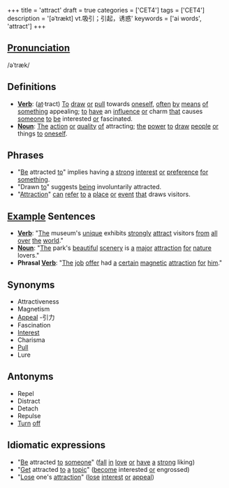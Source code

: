 +++
title = 'attract'
draft = true
categories = ['CET4']
tags = ['CET4']
description = '[əˈtrækt] vt.吸引；引起，诱惑'
keywords = ['ai words', 'attract']
+++

## [Pronunciation](/en/post/pronunciation/)
/əˈtræk/

## Definitions
- **[Verb](/en/post/verb/)**: ([at](/en/post/at/)·tract) [To](/en/post/to/) [draw](/en/post/draw/) [or](/en/post/or/) [pull](/en/post/pull/) towards [oneself](/en/post/oneself/), [often](/en/post/often/) [by](/en/post/by/) [means](/en/post/means/) [of](/en/post/of/) [something](/en/post/something/) appealing; [to](/en/post/to/) [have](/en/post/have/) an [influence](/en/post/influence/) [or](/en/post/or/) charm [that](/en/post/that/) causes [someone](/en/post/someone/) [to](/en/post/to/) [be](/en/post/be/) interested [or](/en/post/or/) fascinated.
- **[Noun](/en/post/noun/)**: [The](/en/post/the/) [action](/en/post/action/) [or](/en/post/or/) [quality](/en/post/quality/) [of](/en/post/of/) attracting; [the](/en/post/the/) [power](/en/post/power/) [to](/en/post/to/) [draw](/en/post/draw/) [people](/en/post/people/) [or](/en/post/or/) things [to](/en/post/to/) [oneself](/en/post/oneself/).

## Phrases
- "[Be](/en/post/be/) attracted [to](/en/post/to/)" implies having [a](/en/post/a/) [strong](/en/post/strong/) [interest](/en/post/interest/) [or](/en/post/or/) [preference](/en/post/preference/) [for](/en/post/for/) [something](/en/post/something/).
- "Drawn [to](/en/post/to/)" suggests [being](/en/post/being/) involuntarily attracted.
- "[Attraction](/en/post/attraction/)" [can](/en/post/can/) [refer](/en/post/refer/) [to](/en/post/to/) [a](/en/post/a/) [place](/en/post/place/) [or](/en/post/or/) [event](/en/post/event/) [that](/en/post/that/) draws visitors.

## [Example](/en/post/example/) Sentences
- **[Verb](/en/post/verb/)**: "[The](/en/post/the/) museum's [unique](/en/post/unique/) exhibits [strongly](/en/post/strongly/) [attract](/en/post/attract/) visitors [from](/en/post/from/) [all](/en/post/all/) [over](/en/post/over/) [the](/en/post/the/) [world](/en/post/world/)."
- **[Noun](/en/post/noun/)**: "[The](/en/post/the/) park's [beautiful](/en/post/beautiful/) [scenery](/en/post/scenery/) is [a](/en/post/a/) [major](/en/post/major/) [attraction](/en/post/attraction/) [for](/en/post/for/) [nature](/en/post/nature/) lovers."
- **Phrasal [Verb](/en/post/verb/)**: "[The](/en/post/the/) [job](/en/post/job/) [offer](/en/post/offer/) had [a](/en/post/a/) [certain](/en/post/certain/) [magnetic](/en/post/magnetic/) [attraction](/en/post/attraction/) [for](/en/post/for/) [him](/en/post/him/)."

## Synonyms
- Attractiveness
- Magnetism
- [Appeal](/en/post/appeal/)
-引力
- Fascination
- [Interest](/en/post/interest/)
- Charisma
- [Pull](/en/post/pull/)
- Lure

## Antonyms
- Repel
- Distract
- Detach
- Repulse
- [Turn](/en/post/turn/) [off](/en/post/off/)

## Idiomatic expressions
- "[Be](/en/post/be/) attracted [to](/en/post/to/) [someone](/en/post/someone/)" ([fall](/en/post/fall/) [in](/en/post/in/) [love](/en/post/love/) [or](/en/post/or/) [have](/en/post/have/) [a](/en/post/a/) [strong](/en/post/strong/) liking)
- "[Get](/en/post/get/) attracted [to](/en/post/to/) [a](/en/post/a/) [topic](/en/post/topic/)" ([become](/en/post/become/) interested [or](/en/post/or/) engrossed)
- "[Lose](/en/post/lose/) one's [attraction](/en/post/attraction/)" ([lose](/en/post/lose/) [interest](/en/post/interest/) [or](/en/post/or/) [appeal](/en/post/appeal/))
